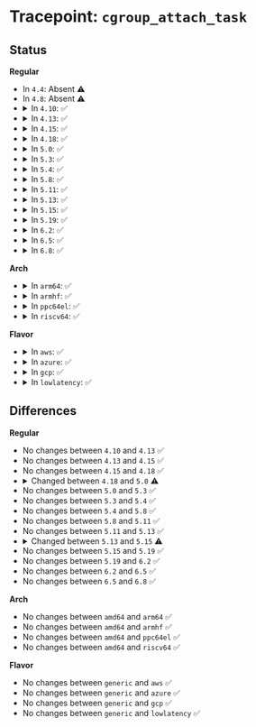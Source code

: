 # Tracepoint: <code>cgroup_attach_task</code>

## Status
<b>Regular</b>
<ul>
<li>
In <code>4.4</code>: Absent ⚠️
</li>
<li>
In <code>4.8</code>: Absent ⚠️
</li>
<li>
<details>
<summary>In <code>4.10</code>: ✅</summary>

Event:

```c
struct trace_event_raw_cgroup_migrate {
    struct trace_entry ent;
    int dst_root;
    int dst_id;
    int dst_level;
    u32 __data_loc_dst_path;
    int pid;
    u32 __data_loc_comm;
    char __data[0];
};
```
Function:

```c
void trace_event_raw_event_cgroup_migrate(void *__data, struct cgroup *dst_cgrp, struct task_struct *task, bool threadgroup);
```
</details>
</li>
<li>
<details>
<summary>In <code>4.13</code>: ✅</summary>

Event:

```c
struct trace_event_raw_cgroup_migrate {
    struct trace_entry ent;
    int dst_root;
    int dst_id;
    int dst_level;
    u32 __data_loc_dst_path;
    int pid;
    u32 __data_loc_comm;
    char __data[0];
};
```
Function:

```c
void trace_event_raw_event_cgroup_migrate(void *__data, struct cgroup *dst_cgrp, struct task_struct *task, bool threadgroup);
```
</details>
</li>
<li>
<details>
<summary>In <code>4.15</code>: ✅</summary>

Event:

```c
struct trace_event_raw_cgroup_migrate {
    struct trace_entry ent;
    int dst_root;
    int dst_id;
    int dst_level;
    u32 __data_loc_dst_path;
    int pid;
    u32 __data_loc_comm;
    char __data[0];
};
```
Function:

```c
void trace_event_raw_event_cgroup_migrate(void *__data, struct cgroup *dst_cgrp, struct task_struct *task, bool threadgroup);
```
</details>
</li>
<li>
<details>
<summary>In <code>4.18</code>: ✅</summary>

Event:

```c
struct trace_event_raw_cgroup_migrate {
    struct trace_entry ent;
    int dst_root;
    int dst_id;
    int dst_level;
    u32 __data_loc_dst_path;
    int pid;
    u32 __data_loc_comm;
    char __data[0];
};
```
Function:

```c
void trace_event_raw_event_cgroup_migrate(void *__data, struct cgroup *dst_cgrp, struct task_struct *task, bool threadgroup);
```
</details>
</li>
<li>
<details>
<summary>In <code>5.0</code>: ✅</summary>

Event:

```c
struct trace_event_raw_cgroup_migrate {
    struct trace_entry ent;
    int dst_root;
    int dst_id;
    int dst_level;
    int pid;
    u32 __data_loc_dst_path;
    u32 __data_loc_comm;
    char __data[0];
};
```
Function:

```c
void trace_event_raw_event_cgroup_migrate(void *__data, struct cgroup *dst_cgrp, const char *path, struct task_struct *task, bool threadgroup);
```
</details>
</li>
<li>
<details>
<summary>In <code>5.3</code>: ✅</summary>

Event:

```c
struct trace_event_raw_cgroup_migrate {
    struct trace_entry ent;
    int dst_root;
    int dst_id;
    int dst_level;
    int pid;
    u32 __data_loc_dst_path;
    u32 __data_loc_comm;
    char __data[0];
};
```
Function:

```c
void trace_event_raw_event_cgroup_migrate(void *__data, struct cgroup *dst_cgrp, const char *path, struct task_struct *task, bool threadgroup);
```
</details>
</li>
<li>
<details>
<summary>In <code>5.4</code>: ✅</summary>

Event:

```c
struct trace_event_raw_cgroup_migrate {
    struct trace_entry ent;
    int dst_root;
    int dst_id;
    int dst_level;
    int pid;
    u32 __data_loc_dst_path;
    u32 __data_loc_comm;
    char __data[0];
};
```
Function:

```c
void trace_event_raw_event_cgroup_migrate(void *__data, struct cgroup *dst_cgrp, const char *path, struct task_struct *task, bool threadgroup);
```
</details>
</li>
<li>
<details>
<summary>In <code>5.8</code>: ✅</summary>

Event:

```c
struct trace_event_raw_cgroup_migrate {
    struct trace_entry ent;
    int dst_root;
    int dst_id;
    int dst_level;
    int pid;
    u32 __data_loc_dst_path;
    u32 __data_loc_comm;
    char __data[0];
};
```
Function:

```c
void trace_event_raw_event_cgroup_migrate(void *__data, struct cgroup *dst_cgrp, const char *path, struct task_struct *task, bool threadgroup);
```
</details>
</li>
<li>
<details>
<summary>In <code>5.11</code>: ✅</summary>

Event:

```c
struct trace_event_raw_cgroup_migrate {
    struct trace_entry ent;
    int dst_root;
    int dst_id;
    int dst_level;
    int pid;
    u32 __data_loc_dst_path;
    u32 __data_loc_comm;
    char __data[0];
};
```
Function:

```c
void trace_event_raw_event_cgroup_migrate(void *__data, struct cgroup *dst_cgrp, const char *path, struct task_struct *task, bool threadgroup);
```
</details>
</li>
<li>
<details>
<summary>In <code>5.13</code>: ✅</summary>

Event:

```c
struct trace_event_raw_cgroup_migrate {
    struct trace_entry ent;
    int dst_root;
    int dst_id;
    int dst_level;
    int pid;
    u32 __data_loc_dst_path;
    u32 __data_loc_comm;
    char __data[0];
};
```
Function:

```c
void trace_event_raw_event_cgroup_migrate(void *__data, struct cgroup *dst_cgrp, const char *path, struct task_struct *task, bool threadgroup);
```
</details>
</li>
<li>
<details>
<summary>In <code>5.15</code>: ✅</summary>

Event:

```c
struct trace_event_raw_cgroup_migrate {
    struct trace_entry ent;
    int dst_root;
    int dst_level;
    u64 dst_id;
    int pid;
    u32 __data_loc_dst_path;
    u32 __data_loc_comm;
    char __data[0];
};
```
Function:

```c
void trace_event_raw_event_cgroup_migrate(void *__data, struct cgroup *dst_cgrp, const char *path, struct task_struct *task, bool threadgroup);
```
</details>
</li>
<li>
<details>
<summary>In <code>5.19</code>: ✅</summary>

Event:

```c
struct trace_event_raw_cgroup_migrate {
    struct trace_entry ent;
    int dst_root;
    int dst_level;
    u64 dst_id;
    int pid;
    u32 __data_loc_dst_path;
    u32 __data_loc_comm;
    char __data[0];
};
```
Function:

```c
void trace_event_raw_event_cgroup_migrate(void *__data, struct cgroup *dst_cgrp, const char *path, struct task_struct *task, bool threadgroup);
```
</details>
</li>
<li>
<details>
<summary>In <code>6.2</code>: ✅</summary>

Event:

```c
struct trace_event_raw_cgroup_migrate {
    struct trace_entry ent;
    int dst_root;
    int dst_level;
    u64 dst_id;
    int pid;
    u32 __data_loc_dst_path;
    u32 __data_loc_comm;
    char __data[0];
};
```
Function:

```c
void trace_event_raw_event_cgroup_migrate(void *__data, struct cgroup *dst_cgrp, const char *path, struct task_struct *task, bool threadgroup);
```
</details>
</li>
<li>
<details>
<summary>In <code>6.5</code>: ✅</summary>

Event:

```c
struct trace_event_raw_cgroup_migrate {
    struct trace_entry ent;
    int dst_root;
    int dst_level;
    u64 dst_id;
    int pid;
    u32 __data_loc_dst_path;
    u32 __data_loc_comm;
    char __data[0];
};
```
Function:

```c
void trace_event_raw_event_cgroup_migrate(void *__data, struct cgroup *dst_cgrp, const char *path, struct task_struct *task, bool threadgroup);
```
</details>
</li>
<li>
<details>
<summary>In <code>6.8</code>: ✅</summary>

Event:

```c
struct trace_event_raw_cgroup_migrate {
    struct trace_entry ent;
    int dst_root;
    int dst_level;
    u64 dst_id;
    int pid;
    u32 __data_loc_dst_path;
    u32 __data_loc_comm;
    char __data[0];
};
```
Function:

```c
void trace_event_raw_event_cgroup_migrate(void *__data, struct cgroup *dst_cgrp, const char *path, struct task_struct *task, bool threadgroup);
```
</details>
</li>
</ul>
<b>Arch</b>
<ul>
<li>
<details>
<summary>In <code>arm64</code>: ✅</summary>

Event:

```c
struct trace_event_raw_cgroup_migrate {
    struct trace_entry ent;
    int dst_root;
    int dst_id;
    int dst_level;
    int pid;
    u32 __data_loc_dst_path;
    u32 __data_loc_comm;
    char __data[0];
};
```
Function:

```c
void trace_event_raw_event_cgroup_migrate(void *__data, struct cgroup *dst_cgrp, const char *path, struct task_struct *task, bool threadgroup);
```
</details>
</li>
<li>
<details>
<summary>In <code>armhf</code>: ✅</summary>

Event:

```c
struct trace_event_raw_cgroup_migrate {
    struct trace_entry ent;
    int dst_root;
    int dst_id;
    int dst_level;
    int pid;
    u32 __data_loc_dst_path;
    u32 __data_loc_comm;
    char __data[0];
};
```
Function:

```c
void trace_event_raw_event_cgroup_migrate(void *__data, struct cgroup *dst_cgrp, const char *path, struct task_struct *task, bool threadgroup);
```
</details>
</li>
<li>
<details>
<summary>In <code>ppc64el</code>: ✅</summary>

Event:

```c
struct trace_event_raw_cgroup_migrate {
    struct trace_entry ent;
    int dst_root;
    int dst_id;
    int dst_level;
    int pid;
    u32 __data_loc_dst_path;
    u32 __data_loc_comm;
    char __data[0];
};
```
Function:

```c
void trace_event_raw_event_cgroup_migrate(void *__data, struct cgroup *dst_cgrp, const char *path, struct task_struct *task, bool threadgroup);
```
</details>
</li>
<li>
<details>
<summary>In <code>riscv64</code>: ✅</summary>

Event:

```c
struct trace_event_raw_cgroup_migrate {
    struct trace_entry ent;
    int dst_root;
    int dst_id;
    int dst_level;
    int pid;
    u32 __data_loc_dst_path;
    u32 __data_loc_comm;
    char __data[0];
};
```
Function:

```c
void trace_event_raw_event_cgroup_migrate(void *__data, struct cgroup *dst_cgrp, const char *path, struct task_struct *task, bool threadgroup);
```
</details>
</li>
</ul>
<b>Flavor</b>
<ul>
<li>
<details>
<summary>In <code>aws</code>: ✅</summary>

Event:

```c
struct trace_event_raw_cgroup_migrate {
    struct trace_entry ent;
    int dst_root;
    int dst_id;
    int dst_level;
    int pid;
    u32 __data_loc_dst_path;
    u32 __data_loc_comm;
    char __data[0];
};
```
Function:

```c
void trace_event_raw_event_cgroup_migrate(void *__data, struct cgroup *dst_cgrp, const char *path, struct task_struct *task, bool threadgroup);
```
</details>
</li>
<li>
<details>
<summary>In <code>azure</code>: ✅</summary>

Event:

```c
struct trace_event_raw_cgroup_migrate {
    struct trace_entry ent;
    int dst_root;
    int dst_id;
    int dst_level;
    int pid;
    u32 __data_loc_dst_path;
    u32 __data_loc_comm;
    char __data[0];
};
```
Function:

```c
void trace_event_raw_event_cgroup_migrate(void *__data, struct cgroup *dst_cgrp, const char *path, struct task_struct *task, bool threadgroup);
```
</details>
</li>
<li>
<details>
<summary>In <code>gcp</code>: ✅</summary>

Event:

```c
struct trace_event_raw_cgroup_migrate {
    struct trace_entry ent;
    int dst_root;
    int dst_id;
    int dst_level;
    int pid;
    u32 __data_loc_dst_path;
    u32 __data_loc_comm;
    char __data[0];
};
```
Function:

```c
void trace_event_raw_event_cgroup_migrate(void *__data, struct cgroup *dst_cgrp, const char *path, struct task_struct *task, bool threadgroup);
```
</details>
</li>
<li>
<details>
<summary>In <code>lowlatency</code>: ✅</summary>

Event:

```c
struct trace_event_raw_cgroup_migrate {
    struct trace_entry ent;
    int dst_root;
    int dst_id;
    int dst_level;
    int pid;
    u32 __data_loc_dst_path;
    u32 __data_loc_comm;
    char __data[0];
};
```
Function:

```c
void trace_event_raw_event_cgroup_migrate(void *__data, struct cgroup *dst_cgrp, const char *path, struct task_struct *task, bool threadgroup);
```
</details>
</li>
</ul>

## Differences
<b>Regular</b>
<ul>
<li>
No changes between <code>4.10</code> and <code>4.13</code> ✅
</li>
<li>
No changes between <code>4.13</code> and <code>4.15</code> ✅
</li>
<li>
No changes between <code>4.15</code> and <code>4.18</code> ✅
</li>
<li>
<details>
<summary>Changed between <code>4.18</code> and <code>5.0</code> ⚠️</summary>
<ul>
<li>
<b>Func changed. </b>
</li>
<li>
<b>Param added. </b>
<code>const char *path</code>
</li>
<li>
<b>Param reordered. </b>
<code>__data, dst_cgrp, task, threadgroup</code> ➡️ <code>__data, dst_cgrp, path, task, threadgroup</code>
</li>
</ul>
</details>
</li>
<li>
No changes between <code>5.0</code> and <code>5.3</code> ✅
</li>
<li>
No changes between <code>5.3</code> and <code>5.4</code> ✅
</li>
<li>
No changes between <code>5.4</code> and <code>5.8</code> ✅
</li>
<li>
No changes between <code>5.8</code> and <code>5.11</code> ✅
</li>
<li>
No changes between <code>5.11</code> and <code>5.13</code> ✅
</li>
<li>
<details>
<summary>Changed between <code>5.13</code> and <code>5.15</code> ⚠️</summary>
<ul>
<li>
<b>Event changed. </b>
</li>
<li>
<b>Field type changed. </b>
<code>int dst_id</code> ➡️ <code>u64 dst_id</code>
</li>
</ul>
</details>
</li>
<li>
No changes between <code>5.15</code> and <code>5.19</code> ✅
</li>
<li>
No changes between <code>5.19</code> and <code>6.2</code> ✅
</li>
<li>
No changes between <code>6.2</code> and <code>6.5</code> ✅
</li>
<li>
No changes between <code>6.5</code> and <code>6.8</code> ✅
</li>
</ul>
<b>Arch</b>
<ul>
<li>
No changes between <code>amd64</code> and <code>arm64</code> ✅
</li>
<li>
No changes between <code>amd64</code> and <code>armhf</code> ✅
</li>
<li>
No changes between <code>amd64</code> and <code>ppc64el</code> ✅
</li>
<li>
No changes between <code>amd64</code> and <code>riscv64</code> ✅
</li>
</ul>
<b>Flavor</b>
<ul>
<li>
No changes between <code>generic</code> and <code>aws</code> ✅
</li>
<li>
No changes between <code>generic</code> and <code>azure</code> ✅
</li>
<li>
No changes between <code>generic</code> and <code>gcp</code> ✅
</li>
<li>
No changes between <code>generic</code> and <code>lowlatency</code> ✅
</li>
</ul>
